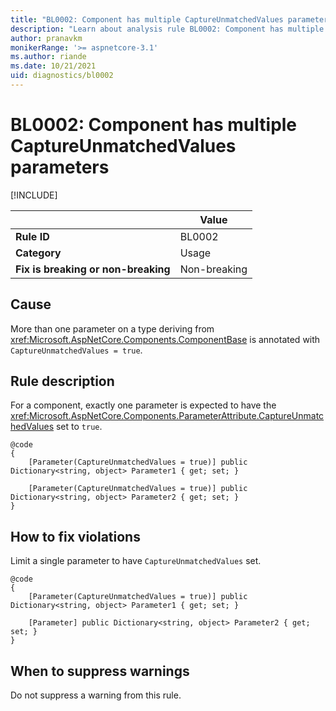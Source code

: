```yaml
---
title: "BL0002: Component has multiple CaptureUnmatchedValues parameters"
description: "Learn about analysis rule BL0002: Component has multiple CaptureUnmatchedValues parameters"
author: pranavkm
monikerRange: '>= aspnetcore-3.1'
ms.author: riande
ms.date: 10/21/2021
uid: diagnostics/bl0002
---
```

# BL0002: Component has multiple CaptureUnmatchedValues parameters

[!INCLUDE[](~/includes/not-latest-version.md)]

| | Value |
|-|-|
| **Rule ID** |BL0002|
| **Category** |Usage|
| **Fix is breaking or non-breaking** |Non-breaking|

## Cause

More than one parameter on a type deriving from <xref:Microsoft.AspNetCore.Components.ComponentBase> is annotated with `CaptureUnmatchedValues = true`.

## Rule description

For a component, exactly one parameter is expected to have the <xref:Microsoft.AspNetCore.Components.ParameterAttribute.CaptureUnmatchedValues> set to `true`.

```razor
@code
{
    [Parameter(CaptureUnmatchedValues = true)] public Dictionary<string, object> Parameter1 { get; set; }

    [Parameter(CaptureUnmatchedValues = true)] public Dictionary<string, object> Parameter2 { get; set; }
}
```

## How to fix violations

Limit a single parameter to have `CaptureUnmatchedValues` set.

```razor
@code
{
    [Parameter(CaptureUnmatchedValues = true)] public Dictionary<string, object> Parameter1 { get; set; }

    [Parameter] public Dictionary<string, object> Parameter2 { get; set; }
}
```

## When to suppress warnings

Do not suppress a warning from this rule.
